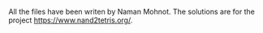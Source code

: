 All the files have been writen by Naman Mohnot. The solutions are for the project https://www.nand2tetris.org/.
